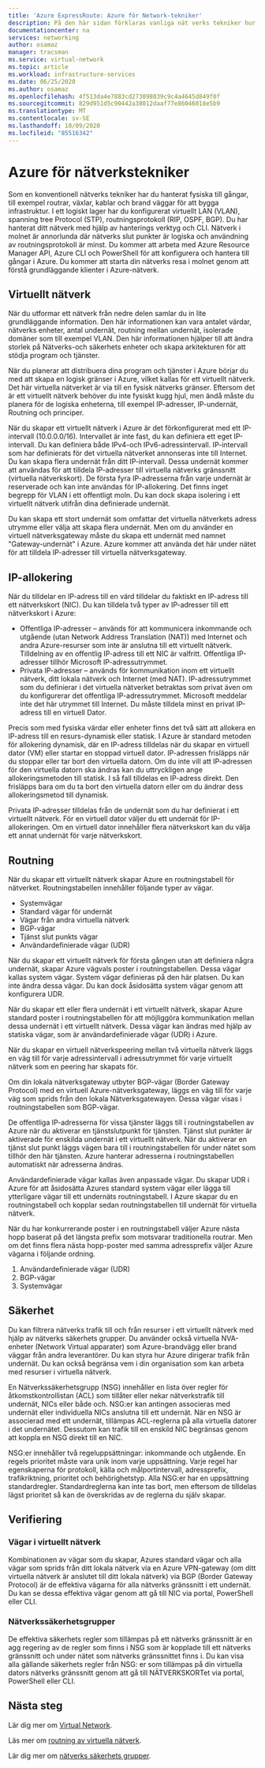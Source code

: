 ```yaml
---
title: 'Azure ExpressRoute: Azure för Network-tekniker'
description: På den här sidan förklaras vanliga nät verks tekniker hur nätverk fungerar i Azure.
documentationcenter: na
services: networking
author: osamaz
manager: tracsman
ms.service: virtual-network
ms.topic: article
ms.workload: infrastructure-services
ms.date: 06/25/2020
ms.author: osamaz
ms.openlocfilehash: 4f513da4e7883cd273098039c9c4a4645d849f0f
ms.sourcegitcommit: 829d951d5c90442a38012daaf77e86046018e5b9
ms.translationtype: MT
ms.contentlocale: sv-SE
ms.lasthandoff: 10/09/2020
ms.locfileid: "85516342"
---
```

# <a name="azure-for-network-engineers"></a>Azure för nätverkstekniker
Som en konventionell nätverks tekniker har du hanterat fysiska till gångar, till exempel routrar, växlar, kablar och brand väggar för att bygga infrastruktur. I ett logiskt lager har du konfigurerat virtuellt LAN (VLAN), spanning tree Protocol (STP), routningsprotokoll (RIP, OSPF, BGP). Du har hanterat ditt nätverk med hjälp av hanterings verktyg och CLI. Nätverk i molnet är annorlunda där nätverks slut punkter är logiska och användning av routningsprotokoll är minst. Du kommer att arbeta med Azure Resource Manager API, Azure CLI och PowerShell för att konfigurera och hantera till gångar i Azure. Du kommer att starta din nätverks resa i molnet genom att förstå grundläggande klienter i Azure-nätverk. 
## <a name="virtual-network"></a>Virtuellt nätverk
När du utformar ett nätverk från nedre delen samlar du in lite grundläggande information. Den här informationen kan vara antalet värdar, nätverks enheter, antal undernät, routning mellan undernät, isolerade domäner som till exempel VLAN. Den här informationen hjälper till att ändra storlek på Nätverks-och säkerhets enheter och skapa arkitekturen för att stödja program och tjänster.

När du planerar att distribuera dina program och tjänster i Azure börjar du med att skapa en logisk gränser i Azure, vilket kallas för ett virtuellt nätverk. Det här virtuella nätverket är via till en fysisk nätverks gränser. Eftersom det är ett virtuellt nätverk behöver du inte fysiskt kugg hjul, men ändå måste du planera för de logiska enheterna, till exempel IP-adresser, IP-undernät, Routning och principer.

När du skapar ett virtuellt nätverk i Azure är det förkonfigurerat med ett IP-intervall (10.0.0.0/16). Intervallet är inte fast, du kan definiera ett eget IP-intervall. Du kan definiera både IPv4-och IPv6-adressintervall. IP-intervall som har definierats för det virtuella nätverket annonseras inte till Internet. Du kan skapa flera undernät från ditt IP-intervall. Dessa undernät kommer att användas för att tilldela IP-adresser till virtuella nätverks gränssnitt (virtuella nätverkskort). De första fyra IP-adresserna från varje undernät är reserverade och kan inte användas för IP-allokering. Det finns inget begrepp för VLAN i ett offentligt moln. Du kan dock skapa isolering i ett virtuellt nätverk utifrån dina definierade undernät.

Du kan skapa ett stort undernät som omfattar det virtuella nätverkets adress utrymme eller välja att skapa flera undernät. Men om du använder en virtuell nätverksgateway måste du skapa ett undernät med namnet "Gateway-undernät" i Azure. Azure kommer att använda det här under nätet för att tilldela IP-adresser till virtuella nätverksgateway. 

## <a name="ip-allocation"></a>IP-allokering

När du tilldelar en IP-adress till en värd tilldelar du faktiskt en IP-adress till ett nätverkskort (NIC). Du kan tilldela två typer av IP-adresser till ett nätverkskort i Azure:

- Offentliga IP-adresser – används för att kommunicera inkommande och utgående (utan Network Address Translation (NAT)) med Internet och andra Azure-resurser som inte är anslutna till ett virtuellt nätverk. Tilldelning av en offentlig IP-adress till ett NIC är valfritt. Offentliga IP-adresser tillhör Microsoft IP-adressutrymmet.
- Privata IP-adresser – används för kommunikation inom ett virtuellt nätverk, ditt lokala nätverk och Internet (med NAT). IP-adressutrymmet som du definierar i det virtuella nätverket betraktas som privat även om du konfigurerar det offentliga IP-adressutrymmet. Microsoft meddelar inte det här utrymmet till Internet. Du måste tilldela minst en privat IP-adress till en virtuell Dator.

Precis som med fysiska värdar eller enheter finns det två sätt att allokera en IP-adress till en resurs-dynamisk eller statisk. I Azure är standard metoden för allokering dynamisk, där en IP-adress tilldelas när du skapar en virtuell dator (VM) eller startar en stoppad virtuell dator. IP-adressen frisläpps när du stoppar eller tar bort den virtuella datorn. Om du inte vill att IP-adressen för den virtuella datorn ska ändras kan du uttryckligen ange allokeringsmetoden till statisk. I så fall tilldelas en IP-adress direkt. Den frisläpps bara om du ta bort den virtuella datorn eller om du ändrar dess allokeringsmetod till dynamisk. 

Privata IP-adresser tilldelas från de undernät som du har definierat i ett virtuellt nätverk. För en virtuell dator väljer du ett undernät för IP-allokeringen. Om en virtuell dator innehåller flera nätverkskort kan du välja ett annat undernät för varje nätverkskort.

## <a name="routing"></a>Routning
När du skapar ett virtuellt nätverk skapar Azure en routningstabell för nätverket. Routningstabellen innehåller följande typer av vägar.
- Systemvägar
- Standard vägar för undernät
- Vägar från andra virtuella nätverk
- BGP-vägar
- Tjänst slut punkts vägar
- Användardefinierade vägar (UDR)

När du skapar ett virtuellt nätverk för första gången utan att definiera några undernät, skapar Azure vägvals poster i routningstabellen. Dessa vägar kallas system vägar. System vägar definieras på den här platsen. Du kan inte ändra dessa vägar. Du kan dock åsidosätta system vägar genom att konfigurera UDR.

När du skapar ett eller flera undernät i ett virtuellt nätverk, skapar Azure standard poster i routningstabellen för att möjliggöra kommunikation mellan dessa undernät i ett virtuellt nätverk. Dessa vägar kan ändras med hjälp av statiska vägar, som är användardefinierade vägar (UDR) i Azure.

När du skapar en virtuell nätverkspeering mellan två virtuella nätverk läggs en väg till för varje adressintervall i adressutrymmet för varje virtuellt nätverk som en peering har skapats för.

Om din lokala nätverksgateway utbyter BGP-vägar (Border Gateway Protocol) med en virtuell Azure-nätverksgateway, läggs en väg till för varje väg som sprids från den lokala Nätverksgatewayen. Dessa vägar visas i routningstabellen som BGP-vägar.

De offentliga IP-adresserna för vissa tjänster läggs till i routningstabellen av Azure när du aktiverar en tjänstslutpunkt för tjänsten. Tjänst slut punkter är aktiverade för enskilda undernät i ett virtuellt nätverk. När du aktiverar en tjänst slut punkt läggs vägen bara till i routningstabellen för under nätet som tillhör den här tjänsten. Azure hanterar adresserna i routningstabellen automatiskt när adresserna ändras.

Användardefinierade vägar kallas även anpassade vägar. Du skapar UDR i Azure för att åsidosätta Azures standard system vägar eller lägga till ytterligare vägar till ett undernäts routningstabell. I Azure skapar du en routningstabell och kopplar sedan routningstabellen till undernät för virtuella nätverk.

När du har konkurrerande poster i en routningstabell väljer Azure nästa hopp baserat på det längsta prefix som motsvarar traditionella routrar. Men om det finns flera nästa hopp-poster med samma adressprefix väljer Azure vägarna i följande ordning.
1. Användardefinierade vägar (UDR)
1. BGP-vägar
1. Systemvägar

## <a name="security"></a>Säkerhet

Du kan filtrera nätverks trafik till och från resurser i ett virtuellt nätverk med hjälp av nätverks säkerhets grupper. Du använder också virtuella NVA-enheter (Network Virtual apparater) som Azure-brandvägg eller brand väggar från andra leverantörer. Du kan styra hur Azure dirigerar trafik från undernät. Du kan också begränsa vem i din organisation som kan arbeta med resurser i virtuella nätverk.

En Nätverkssäkerhetsgrupp (NSG) innehåller en lista över regler för åtkomstkontrollistan (ACL) som tillåter eller nekar nätverkstrafik till undernät, NICs eller både och. NSG:er kan antingen associeras med undernät eller individuella NICs anslutna till ett undernät. När en NSG är associerad med ett undernät, tillämpas ACL-reglerna på alla virtuella datorer i det undernätet. Dessutom kan trafik till en enskild NIC begränsas genom att koppla en NSG direkt till en NIC.

NSG:er innehåller två regeluppsättningar: inkommande och utgående. En regels prioritet måste vara unik inom varje uppsättning. Varje regel har egenskaperna för protokoll, källa och målportintervall, adressprefix, trafikriktning, prioritet och behörighetstyp. Alla NSG:er har en uppsättning standardregler. Standardreglerna kan inte tas bort, men eftersom de tilldelas lägst prioritet så kan de överskridas av de reglerna du själv skapar.

## <a name="verification"></a>Verifiering
### <a name="routes-in-virtual-network"></a>Vägar i virtuellt nätverk
Kombinationen av vägar som du skapar, Azures standard vägar och alla vägar som sprids från ditt lokala nätverk via en Azure VPN-gateway (om ditt virtuella nätverk är anslutet till ditt lokala nätverk) via BGP (Border Gateway Protocol) är de effektiva vägarna för alla nätverks gränssnitt i ett undernät. Du kan se dessa effektiva vägar genom att gå till NIC via portal, PowerShell eller CLI.
### <a name="network-security-groups"></a>Nätverkssäkerhetsgrupper
De effektiva säkerhets regler som tillämpas på ett nätverks gränssnitt är en agg regering av de regler som finns i NSG som är kopplade till ett nätverks gränssnitt och under nätet som nätverks gränssnittet finns i. Du kan visa alla gällande säkerhets regler från NSG: er som tillämpas på din virtuella dators nätverks gränssnitt genom att gå till NÄTVERKSKORTet via portal, PowerShell eller CLI.

## <a name="next-steps"></a>Nästa steg

Lär dig mer om [Virtual Network][VNet].

Läs mer om [routning av virtuella nätverk][vnet-routing].

Lär dig mer om [nätverks säkerhets grupper][network-security].

<!--Link References-->
[VNet]: https://docs.microsoft.com/azure/virtual-network/tutorial-connect-virtual-networks-portal
[vnet-routing]: https://docs.microsoft.com/azure/virtual-network/virtual-networks-udr-overview
[network-security]: https://docs.microsoft.com/azure/virtual-network/security-overview


